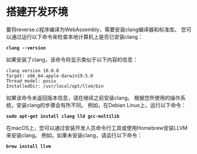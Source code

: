 # 搭建开发环境

要将reverse.c程序编译为WebAssembly，需要安装clang编译器和标准库。 您可以通过运行以下命令来检查本地计算机上是否已安装clang：

**`clang --version`**

如果安装了clang，该命令将显示类似于以下内容的信息：

```text
clang version 10.0.0
Target: x86_64-apple-darwin19.5.0
Thread model: posix
InstalledDir: /usr/local/opt/llvm/bin
```

如果该命令未返回版本信息，请在继续之前安装clang。 根据您所使用的操作系统，安装clang的步骤会有所不同。 例如，在Debian Linux上，运行以下命令：

**`sudo apt-get install clang lld gcc-multilib`**

在macOS上，您可以通过安装开发人员命令行工具或使用Homebrew安装LLVM来安装clang。 例如，如果未安装clang，请运行以下命令：

**`brew install llvm`**

